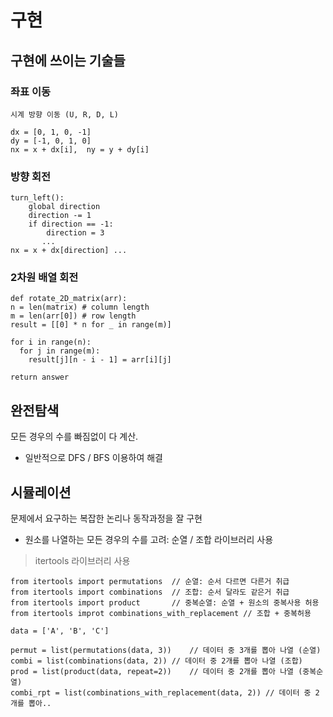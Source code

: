 # 구현

## 구현에 쓰이는 기술들
### **좌표 이동**
	시계 방향 이동 (U, R, D, L)
	
    dx = [0, 1, 0, -1]
    dy = [-1, 0, 1, 0]
    nx = x + dx[i],  ny = y + dy[i]

### **방향 회전**
	
    turn_left(): 
	    global direction
	    direction -= 1
	    if direction == -1: 
		    direction = 3
	       ...
	nx = x + dx[direction] ...

### **2차원 배열 회전**

    def rotate_2D_matrix(arr):
    n = len(matrix) # column length
    m = len(arr[0]) # row length
    result = [[0] * n for _ in range(m)]
    
    for i in range(n):
      for j in range(m):
        result[j][n - i - 1] = arr[i][j]
    
    return answer
## 완전탐색
모든 경우의 수를 빠짐없이 다 계산.
- 일반적으로 DFS / BFS 이용하여 해결

## 시뮬레이션
문제에서 요구하는 복잡한 논리나 동작과정을 잘 구현
- 원소를 나열하는 모든 경우의 수를 고려: 순열 / 조합 라이브러리 사용
> itertools 라이브러리 사용

    from itertools import permutations	// 순열: 순서 다르면 다른거 취급
    from itertools import combinations	// 조합: 순서 달라도 같은거 취급
    from itertools import product		// 중복순열: 순열 + 원소의 중복사용 허용
    from itertools improt combinations_with_replacement	// 조합 + 중복허용
    
    data = ['A', 'B', 'C']
    
    permut = list(permutations(data, 3))	// 데이터 중 3개를 뽑아 나열 (순열)
	combi = list(combinations(data, 2))	// 데이터 중 2개를 뽑아 나열 (조합)
	prod = list(product(data, repeat=2))	// 데이터 중 2개를 뽑아 나열 (중복순열)
	combi_rpt = list(combinations_with_replacement(data, 2)) // 데이터 중 2개를 뽑아..
